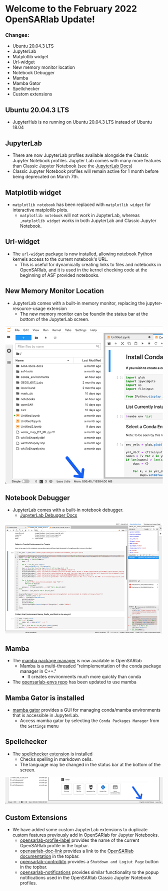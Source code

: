 # Welcome to the February 2022 OpenSARlab Update!

### Changes:
- Ubuntu 20.04.3 LTS
- JupyterLab
- Matplotlib widget
- Url-widget
- New memory monitor location
- Notebook Debugger
- Mamba
- Mamba Gator
- Spellchecker
- Custom extensions
  
## Ubuntu 20.04.3 LTS

- JupyterHub is no running on Ubuntu 20.04.3 LTS instead of Ubuntu 18.04

## JupyterLab

- There are now JupyterLab profiles available alongside the Classic Jupyter Notebook profiles. Jupyter Lab comes with many more features than Classic Jupyter Notebook (see the [JupyterLab Docs](https://jupyterlab.readthedocs.io/en/stable/user/interface.html))
- Classic Jupyter Notebook profiles will remain active for 1 month before being deprecated on March 7th.

## Matplotlib widget

- `matplotlib notebook` has been replaced with `matplotlib widget` for interactive matplotlib plots.
    - `matplotlib notebook` will not work in JupyterLab, whereas `,matplotlib widget` works in both JupyterLab and Classic Jupyter Notebook.

## Url-widget

- The `url-widget` package is now installed, allowing notebook Python kernels access to the current notebook's URL.
    - This is useful for dynamically creating links to files and notebooks in OpenSARlab, and it is used in the kernel checking code at the beginning of ASF provided notebooks.
    
## New Memory Monitor Location

- JupyterLab comes with a built-in memory monitor, replacing the jupyter-resource-usage extension
    - The new memory monitor can be foundin the status bar at the bottom of the JupyterLab screen.

![memory monitor](../assets/memory_monitor.png)

## Notebook Debugger

- JupyterLab comes with a built-in notebook debugger.
    - [JupyterLab Debugger Docs](https://jupyterlab.readthedocs.io/en/stable/user/debugger.html)

![Screenshot of JupyterLab Debugger](../assets/debugger.png)

## Mamba

- The [mamba package manager](https://github.com/mamba-org/mamba) is now available in OpenSARlab
    - Mamba is a multi-threaded "reimplementation of the conda package manager in C++."
      - It creates environments much more quickly than conda
- The [opensarlab-envs repo](https://github.com/ASFOpenSARlab/opensarlab-envs) has been updated to use mamba

## Mamba Gator is installed

- [mamba gator](https://github.com/mamba-org/gator) provides a GUI for managing conda/mamba environments that is accessible in JupyterLab.
    - Access mamba gator by selecting the  `Conda Packages Manager` from the `Settings` menu

## Spellchecker

- The [spellchecker extension](https://github.com/jupyterlab-contrib/spellchecker) is installed
    - Checks spelling in markdown cells.
    - The language may be changed in the status bar at the bottom of the screen.

![The language may be changed in the status bar at the bottom of the screen](../assets/language.png)

## Custom Extensions

- We have added some custom JupyterLab extensions to duplicate custom features previously add in OpenSARlab for Jupyter Notebooks.
    - [opensarlab-profile-label](https://pypi.org/project/opensarlab-profile-label/) provides the name of the current OpenSARlab profile in the topbar.
    - [opensarlab-doc-link](https://pypi.org/project/opensarlab-doc-link/) provides a link to the [OpenSARlab documentation](https://opensarlab-docs.asf.alaska.edu/) in the topbar.
    - [opensarlab-controlbtn](https://pypi.org/project/opensarlab-controlbtn/) provides a `Shutdown and Logiut Page` button in the topbar.
    - [opensarlab-notifications](https://pypi.org/project/opensarlab-notifications/) provides similar functionality to the popup notifications used in the OpenSARlab Classic Jupyter Notebook profiles.